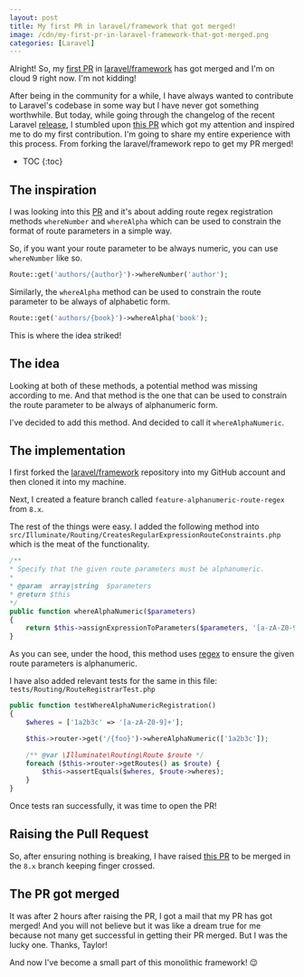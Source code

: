 ```yaml
---
layout: post
title: My first PR in laravel/framework that got merged!
image: /cdn/my-first-pr-in-laravel-framework-that-got-merged.png
categories: [Laravel]
---
```


Alright! So, my [first PR](https://github.com/laravel/framework/pull/35154) in [laravel/framework](https://github.com/laravel/framework) has got merged and I'm on cloud 9 right now. I'm not kidding!

After being in the community for a while, I have always wanted to contribute to Laravel's codebase in some way but I have never got something worthwhile. But today, while going through the changelog of the recent Laravel [release](https://github.com/laravel/framework/releases/tag/v8.12.0), I stumbled upon [this PR](https://github.com/laravel/framework/pull/34997) which got my attention and inspired me to do my first contribution. 
I'm going to share my entire experience with this process. From forking the laravel/framework repo to get my PR merged!

* TOC
{:toc}

## The inspiration

I was looking into this [PR](https://github.com/laravel/framework/pull/34997) and it's about adding route regex registration methods `whereNumber` and `whereAlpha` which can be used to constrain the format of route parameters in a simple way.

So, if you want your route parameter to be always numeric, you can use `whereNumber` like so.

```php
Route::get('authors/{author}')->whereNumber('author');
```

Similarly, the `whereAlpha` method can be used to constrain the route parameter to be always of alphabetic form. 

```php
Route::get('authors/{book}')->whereAlpha('book');
```

This is where the idea striked!

## The idea

Looking at both of these methods, a potential method was missing according to me. And that method is the one that can be used to constrain the route parameter to be always of alphanumeric form.

I've decided to add this method. And decided to call it `whereAlphaNumeric`.

## The implementation

I first forked the [laravel/framework](https://github.com/laravel/framework) repository into my GitHub account and then cloned it into my machine. 

Next, I created a feature branch called `feature-alphanumeric-route-regex` from `8.x`.

The rest of the things were easy. I added the following method into `src/Illuminate/Routing/CreatesRegularExpressionRouteConstraints.php` which is the meat of the functionality.

```php
/**
* Specify that the given route parameters must be alphanumeric.
*
* @param  array|string  $parameters
* @return $this
*/
public function whereAlphaNumeric($parameters)
{
    return $this->assignExpressionToParameters($parameters, '[a-zA-Z0-9]+');
}
```

As you can see, under the hood, this method uses [regex](https://en.wikipedia.org/wiki/Regular_expression) to ensure the given route parameters is alphanumeric.

I have also added relevant tests for the same in this file: `tests/Routing/RouteRegistrarTest.php`

```php
public function testWhereAlphaNumericRegistration()
{
    $wheres = ['1a2b3c' => '[a-zA-Z0-9]+'];

    $this->router->get('/{foo}')->whereAlphaNumeric(['1a2b3c']);

    /** @var \Illuminate\Routing\Route $route */
    foreach ($this->router->getRoutes() as $route) {
        $this->assertEquals($wheres, $route->wheres);
    }
}
```

Once tests ran successfully, it was time to open the PR!

## Raising the Pull Request

So, after ensuring nothing is breaking, I have raised [this PR](https://github.com/laravel/framework/pull/35154) to be merged in the `8.x` branch keeping finger crossed.

## The PR got merged

It was after 2 hours after raising the PR, I got a mail that my PR has got merged! And you will not believe but it was like a dream true for me because not many get successful in getting their PR merged. But I was the lucky one. Thanks, Taylor!

And now I've become a small part of this monolithic framework! 😌